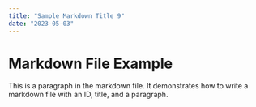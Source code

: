 ```yaml
---
title: "Sample Markdown Title 9"
date: "2023-05-03"
---
```


# Markdown File Example

This is a paragraph in the markdown file. It demonstrates how to write a markdown file with an ID, title, and a paragraph.
